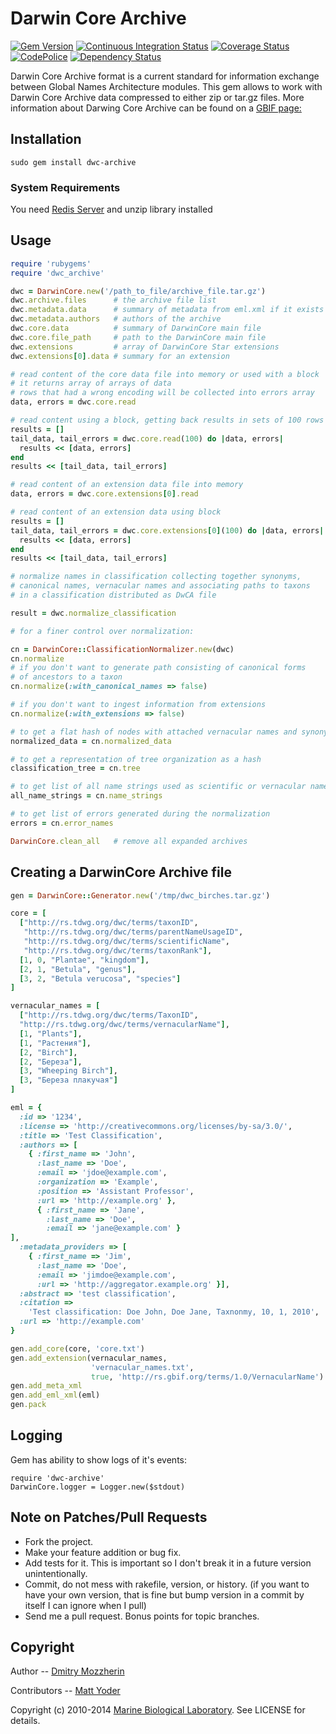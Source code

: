 Darwin Core Archive
===================

[![Gem Version][1]][2]
[![Continuous Integration Status][3]][4]
[![Coverage Status][5]][6]
[![CodePolice][7]][8]
[![Dependency Status][9]][10]

Darwin Core Archive format is a current standard for information exchange
between Global Names Architecture modules. This gem allows to work with
Darwin Core Archive data compressed to either zip or tar.gz files.
More information about Darwing Core Archive can be found on a [GBIF page:][11]

Installation
------------

    sudo gem install dwc-archive

### System Requirements

You need [Redis Server][12] and unzip library installed


Usage
-----

```ruby
require 'rubygems'
require 'dwc_archive'

dwc = DarwinCore.new('/path_to_file/archive_file.tar.gz')
dwc.archive.files      # the archive file list
dwc.metadata.data      # summary of metadata from eml.xml if it exists
dwc.metadata.authors   # authors of the archive
dwc.core.data          # summary of DarwinCore main file
dwc.core.file_path     # path to the DarwinCore main file
dwc.extensions         # array of DarwinCore Star extensions
dwc.extensions[0].data # summary for an extension

# read content of the core data file into memory or used with a block
# it returns array of arrays of data
# rows that had a wrong encoding will be collected into errors array
data, errors = dwc.core.read

# read content using a block, getting back results in sets of 100 rows each
results = []
tail_data, tail_errors = dwc.core.read(100) do |data, errors|
  results << [data, errors]
end
results << [tail_data, tail_errors]

# read content of an extension data file into memory
data, errors = dwc.core.extensions[0].read

# read content of an extension data using block
results = []
tail_data, tail_errors = dwc.core.extensions[0](100) do |data, errors|
  results << [data, errors]
end
results << [tail_data, tail_errors]

# normalize names in classification collecting together synonyms,
# canonical names, vernacular names and associating paths to taxons
# in a classification distributed as DwCA file

result = dwc.normalize_classification

# for a finer control over normalization:

cn = DarwinCore::ClassificationNormalizer.new(dwc)
cn.normalize
# if you don't want to generate path consisting of canonical forms
# of ancestors to a taxon
cn.normalize(:with_canonical_names => false)

# if you don't want to ingest information from extensions
cn.normalize(:with_extensions => false)

# to get a flat hash of nodes with attached vernacular names and synonyms
normalized_data = cn.normalized_data

# to get a representation of tree organization as a hash
classification_tree = cn.tree

# to get list of all name strings used as scientific or vernacular names
all_name_strings = cn.name_strings

# to get list of errors generated during the normalization
errors = cn.error_names

DarwinCore.clean_all   # remove all expanded archives
```

Creating a DarwinCore Archive file
----------------------------------

```ruby
gen = DarwinCore::Generator.new('/tmp/dwc_birches.tar.gz')

core = [
  ["http://rs.tdwg.org/dwc/terms/taxonID",
   "http://rs.tdwg.org/dwc/terms/parentNameUsageID",
   "http://rs.tdwg.org/dwc/terms/scientificName",
   "http://rs.tdwg.org/dwc/terms/taxonRank"],
  [1, 0, "Plantae", "kingdom"],
  [2, 1, "Betula", "genus"],
  [3, 2, "Betula verucosa", "species"]
]

vernacular_names = [
  ["http://rs.tdwg.org/dwc/terms/TaxonID",
  "http://rs.tdwg.org/dwc/terms/vernacularName"],
  [1, "Plants"],
  [1, "Растения"],
  [2, "Birch"],
  [2, "Береза"],
  [3, "Wheeping Birch"],
  [3, "Береза плакучая"]
]

eml = {
  :id => '1234',
  :license => 'http://creativecommons.org/licenses/by-sa/3.0/',
  :title => 'Test Classification',
  :authors => [
    { :first_name => 'John',
      :last_name => 'Doe',
      :email => 'jdoe@example.com',
      :organization => 'Example',
      :position => 'Assistant Professor',
      :url => 'http://example.org' },
      { :first_name => 'Jane',
        :last_name => 'Doe',
        :email => 'jane@example.com' }
],
  :metadata_providers => [
    { :first_name => 'Jim',
      :last_name => 'Doe',
      :email => 'jimdoe@example.com',
      :url => 'http://aggregator.example.org' }],
  :abstract => 'test classification',
  :citation =>
    'Test classification: Doe John, Doe Jane, Taxnonmy, 10, 1, 2010',
  :url => 'http://example.com'
}

gen.add_core(core, 'core.txt')
gen.add_extension(vernacular_names,
                  'vernacular_names.txt',
                  true, 'http://rs.gbif.org/terms/1.0/VernacularName')
gen.add_meta_xml
gen.add_eml_xml(eml)
gen.pack
```

Logging
-------

Gem has ability to show logs of it's events:

    require 'dwc-archive'
    DarwinCore.logger = Logger.new($stdout)


Note on Patches/Pull Requests
-----------------------------

* Fork the project.
* Make your feature addition or bug fix.
* Add tests for it. This is important so I don't break it in a
  future version unintentionally.
* Commit, do not mess with rakefile, version, or history.
  (if you want to have your own version, that is fine but bump
  version in a commit by itself I can ignore when I pull)
* Send me a pull request. Bonus points for topic branches.


Copyright
---------

Author -- [Dmitry Mozzherin][13]

Contributors -- [Matt Yoder][14]

Copyright (c) 2010-2014 [Marine Biological Laboratory][15]. See LICENSE for details.

[1]: https://badge.fury.io/rb/dwc-archive.png
[2]: http://badge.fury.io/rb/dwc-archive
[3]: https://secure.travis-ci.org/GlobalNamesArchitecture/dwc-archive.png
[4]: http://travis-ci.org/GlobalNamesArchitecture/dwc-archive
[5]: https://coveralls.io/repos/GlobalNamesArchitecture/dwc-archive/badge.png
[6]: https://coveralls.io/r/GlobalNamesArchitecture/dwc-archive
[7]: https://codeclimate.com/github/GlobalNamesArchitecture/dwc-archive.png
[8]: https://codeclimate.com/github/GlobalNamesArchitecture/dwc-archive
[9]: https://gemnasium.com/GlobalNamesArchitecture/dwc-archive.png
[10]: https://gemnasium.com/GlobalNamesArchitecture/dwc-archive
[11]: http://bit.ly/2IxcBA
[12]: http://redis.io/topics/quickstart
[13]: https://github.com/dimus
[14]: https://github.com/mjy
[15]: http://mbl.edu
